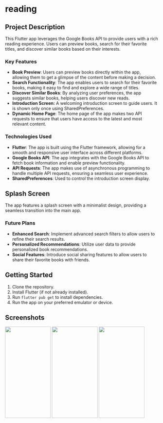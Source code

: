 # reading

## Project Description

This Flutter app leverages the Google Books API to provide users with a rich reading experience. Users can preview books, search for their favorite titles, and discover similar books based on their interests.

### Key Features

- **Book Preview**: Users can preview books directly within the app, allowing them to get a glimpse of the content before making a decision.
- **Search Functionality**: The app enables users to search for their favorite books, making it easy to find and explore a wide range of titles.
- **Discover Similar Books**: By analyzing user preferences, the app suggests similar books, helping users discover new reads.
- **Introduction Screen:** A welcoming introduction screen to guide users. It is shown only once using SharedPreferences.
- **Dynamic Home Page**: The home page of the app makes two API requests to ensure that users have access to the latest and most relevant content.

### Technologies Used

- **Flutter**: The app is built using the Flutter framework, allowing for a smooth and responsive user interface across different platforms.
- **Google Books API**: The app integrates with the Google Books API to fetch book information and enable preview functionality.
- **API Requests**: The app makes use of asynchronous programming to handle multiple API requests, ensuring a seamless user experience.
- **SharedPreferences**: Used to control the introduction screen display.
  
## Splash Screen

The app features a splash screen with a minimalist design, providing a seamless transition into the main app.

### Future Plans

- **Enhanced Search**: Implement advanced search filters to allow users to refine their search results.
- **Personalized Recommendations**: Utilize user data to provide personalized book recommendations.
- **Social Features**: Introduce social sharing features to allow users to share their favorite books with friends.

## Getting Started

1. Clone the repository.
2. Install Flutter (if not already installed).
3. Run `flutter pub get` to install dependencies.
4. Run the app on your preferred emulator or device.

## Screenshots

<img src="https://github.com/moelhewehy7/reading_app/assets/130074772/34459525-7bc1-458c-a9c3-17f698bd8dde" width="150" height="300">
<img src="https://github.com/moelhewehy7/reading_app/assets/130074772/00ed8a42-3684-406b-b7b2-d7c931c88b7b" width="150" height="300">
<img src="https://github.com/moelhewehy7/reading_app/assets/130074772/b6f69dab-d961-4aeb-b2a3-e00f249bb3b5" width="150" height="300">






